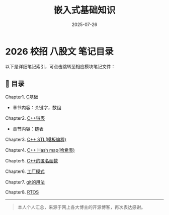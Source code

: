 ﻿---
layout: note
title: "嵌入式基础知识"
date: 2025-07-26
excerpt: "C语⾔、C++、数据结构与算法、操作系统（RTOS）、ARM基础与架构、通讯协议、Linux应⽤知识点、Linux驱动知识点。"
categories: embedded
tags:
  - C语言
  - 嵌入式
  - 基础知识
creat_date: 2025-07-26
---









# 2026 校招 八股文 笔记目录

以下是详细笔记索引，可点击跳转至相应模块笔记文件：

## 📘 目录

Chapter1. [C基础](./basic_knowledge/CH1_c_basic.md)
 - 章节内容：关键字，数组

Chapter2. [C++链表](./basic_knowledge/CH2_CPP_LinkList.md)
 - 章节内容：链表

Chapter3. [C++ STL(模板编程)](./basic_knowledge/CH3_STL.md)

Chapter4. [C++ Hash map(哈希表)](./basic_knowledge/CH4_CPP_hashmap.md)

Chapter5. [C++的匿名函数](./basic_knowledge/CH5_CPP_Lambda.md)

Chapter6. [工厂模式](./basic_knowledge/CH6_CPP_Factory.md)

Chapter7. [git的用法](./basic_knowledge/git.md)

Chapter8. [RTOS](./basic_knowledge/CH8_rtos_basics.md)

---

> 本人个人汇总，来源于网上各大博主的开源博客，再次表达感谢。
